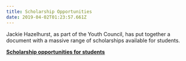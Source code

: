 ```yaml
---
title: Scholarship Opportunities
date: 2019-04-02T01:23:57.661Z
---
```


Jackie Hazelhurst, as part of the Youth Council, has put together a document with a massive range of scholarships available for students.

**[Scholarship opportunities for students](https://docs.google.com/a/whs.ac.nz/document/d/1EvAyfCImeUSr4CmLKPsThSvMYpScfRYX5nGaEcXIlHU/mobilebasic)**
